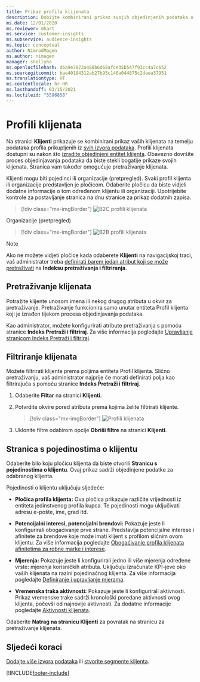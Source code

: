 ```yaml
---
title: Prikaz profila klijenata
description: Dobijte kombinirani prikaz svojih objedinjenih podataka o klijentima.
ms.date: 12/01/2020
ms.reviewer: mhart
ms.service: customer-insights
ms.subservice: audience-insights
ms.topic: conceptual
author: NimrodMagen
ms.author: nimagen
manager: shellyha
ms.openlocfilehash: d6a9e7872a488b6d68afce35b547f93cc4a7c652
ms.sourcegitcommit: bae40184312ab27b95c140a044875c2daea37951
ms.translationtype: HT
ms.contentlocale: hr-HR
ms.lasthandoff: 03/15/2021
ms.locfileid: "5596858"
---
```

# <a name="customer-profiles"></a>Profili klijenata

Na stranici **Klijenti** prikazuje se kombinirani prikaz vaših klijenata na temelju podataka profila prikupljenih iz [svih izvora podataka](data-sources.md). Profili klijenata dostupni su nakon što [izradite objedinjeni entitet klijenta](data-unification.md). Obavezno dovršite proces objedinjavanja podataka da biste stekli bogatije prikaze svojih klijenata. Stranica vam također omogućuje pretraživanje klijenata.

Klijenti mogu biti pojedinci ili organizacije (pretpregled). Svaki profil klijenta ili organizacije predstavljen je pločicom. Odaberite pločicu da biste vidjeli dodatne informacije o tom određenom klijentu ili organizaciji. Upotrijebite kontrole za postavljanje stranica na dnu stranice za prikaz dodatnih zapisa.

> [!div class="mx-imgBorder"] 
> ![B2C profili klijenata](media/profiles-customers.png "B2C profili klijenata")

Organizacije (pretpregled)
> [!div class="mx-imgBorder"] 
> ![B2B profili klijenata](media/profile-customers-b2b.png "B2B profili klijenata")

> [!NOTE]
> Ako ne možete vidjeti pločice kada odaberete **Klijenti** na navigacijskoj traci, vaš administrator treba [definirati barem jedan atribut koji se može pretraživati](search-filter-index.md) na **Indeksu pretraživanja i filtriranja**.

## <a name="search-for-customers"></a>Pretraživanje klijenata

Potražite klijente unosom imena ili nekog drugog atributa u okvir za pretraživanje. Pretraživanje funkcionira samo unutar entiteta Profil klijenta koji je izrađen tijekom procesa objedinjavanja podataka.

Kao administrator, možete konfigurirati atribute pretraživanja s pomoću stranice **Indeks Pretraži i filtriraj**. Za više informacija pogledajte [Upravljanje stranicom Indeks Pretraži i filtriraj](search-filter-index.md).

## <a name="filter-customers"></a>Filtriranje klijenata

Možete filtrirati klijente prema poljima entiteta Profil klijenta. Slično pretraživanju, vaš administrator najprije će morati definirati polja kao filtrirajuća s pomoću stranice **Indeks Pretraži i filtriraj**.

1. Odaberite **Filtar** na stranici **Klijenti**.

2. Potvrdite okvire pored atributa prema kojima želite filtrirati klijente.

   > [!div class="mx-imgBorder"] 
   > ![Profili klijenata](media/profiles-customers3.png "Profili klijenata")

3. Uklonite filtre odabirom opcije **Obriši filtre** na stranici **Klijenti**.

##  <a name="customer-details-page"></a>Stranica s pojedinostima o klijentu

Odaberite bilo koju pločicu klijenta da biste otvorili **Stranicu s pojedinostima o klijentu**. Ovaj prikaz sadrži objedinjene podatke za odabranog klijenta.

Pojedinosti o klijentu uključuju sljedeće:

-   **Pločica profila klijenta:** Ova pločica prikazuje različite vrijednosti iz entiteta jedinstvenog profila kupca. Te pojedinosti mogu uključivati adresu e-pošte, ime, grad itd. 

-   **Potencijalni interesi, potencijalni brendovi:** Pokazuje jeste li konfigurirali obogaćivanje prve strane. Predstavlja potencijalne interese i afinitete za brendove koje može imati klijent s profilom sličnim ovom klijentu. Za više informacija pogledajte [Obogaćivanje profila klijenata afinitetima za robne marke i interese](enrichment-microsoft-graph.md).

-   **Mjerenja:** Pokazuje jeste li konfigurirali jedno ili više mjerenja određene vrste: mjerenja korisničkih atributa. Uključuju izračunate KPI-jeve oko vaših klijenata na razini pojedinačnog klijenta. Za više informacija pogledajte [Definiranje i upravljanje mjerama](measures.md).

-   **Vremenska traka aktivnosti:** Pokazuje jeste li konfigurirali aktivnosti. Prikaz vremenske trake sadrži kronološki poredane aktivnosti ovog klijenta, počevši od najnovije aktivnosti. Za dodatne informacije pogledajte [Aktivnosti klijenata](activities.md).

Odaberite **Natrag na stranicu Klijenti** za povratak na stranicu za pretraživanje klijenata.

## <a name="next-steps"></a>Sljedeći koraci

[Dodajte više izvora podataka](data-sources.md) ili [stvorite segmente klijenta](segments.md).


[!INCLUDE[footer-include](../includes/footer-banner.md)]